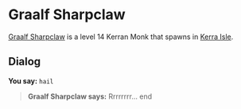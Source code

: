 # Graalf Sharpclaw



[Graalf Sharpclaw](/npc/74057) is a level 14 Kerran Monk that spawns in [Kerra Isle](/zone/74).



## Dialog

**You say:** `hail`



>**Graalf Sharpclaw says:** Rrrrrrrr...
end

